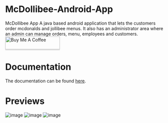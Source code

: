 # McDollibee-Android-App
McDollibee App
A java based android application that lets the customers order mcdonalds and jollibee menus.
It also has an administrator area where an admin can manage orders, menu, employees and customers.
<a href="https://www.buymeacoffee.com/kethtacatani" target="_blank"><img src="https://www.buymeacoffee.com/assets/img/custom_images/orange_img.png" alt="Buy Me A Coffee" style="height: 41px !important;width: 174px !important;box-shadow: 0px 3px 2px 0px rgba(190, 190, 190, 0.5) !important;-webkit-box-shadow: 0px 3px 2px 0px rgba(190, 190, 190, 0.5) !important;" ></a>
# Documentation
The documentation can be found [here](https://docs.google.com/presentation/d/1f12aKTSbKyA6l-HHQ7adhffnPfh-QOms/edit?usp=share_link&ouid=114612932211934293825&rtpof=true&sd=true).
# Previews
![image](https://user-images.githubusercontent.com/115775088/214524196-812cd473-5954-4c4b-8ee4-20f3769d740a.png)
![image](https://user-images.githubusercontent.com/115775088/214524217-422f122e-333f-4fa6-95d7-6f84f190d42f.png)
![image](https://user-images.githubusercontent.com/115775088/214524241-dd601430-393e-447f-8eb2-f3e4b6ea78af.png)

